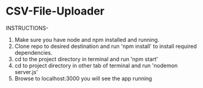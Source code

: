 # CSV-File-Uploader

INSTRUCTIONS-
1. Make sure you have node and npm installed and running.
2. Clone repo to desired destination and run 'npm install' to install required dependencies.
3. cd to the project directory in terminal and run 'npm start'
4. cd to project directory in other tab of terminal and run 'nodemon server.js'
5. Browse to localhost:3000 you will see the app running

